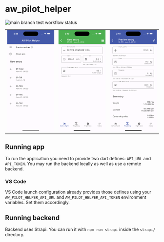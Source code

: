 # aw_pilot_helper

![main branch test workflow status](https://img.shields.io/github/actions/workflow/status/Albert221/aw_pilot_helper/test.yml)

| | | |
|-|-|-|
| ![](assets/readme/screenshot1.png) | ![](assets/readme/screenshot2.png) | ![](assets/readme/screenshot3.png) |

## Running app

To run the application you need to provide two dart defines: `API_URL` and `API_TOKEN`. You may run the backend locally as well as use a remote backend.

### VS Code

VS Code launch configuration already provides those defines using your `AW_PILOT_HELPER_API_URL` and `AW_PILOT_HELPER_API_TOKEN` environment variables. Set them accordingly.

## Running backend

Backend uses Strapi. You can run it with `npm run strapi` inside the `strapi/` directory.
